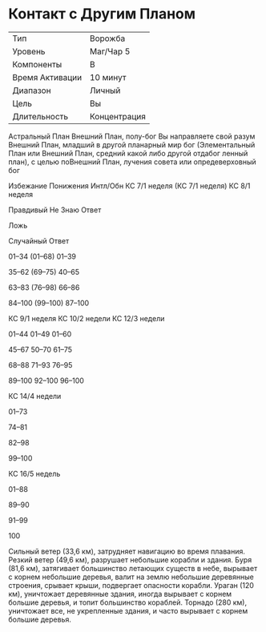 
# Контакт с Другим Планом

| | |
|---|---|
|Тип|Ворожба|
|Уровень| Маг/Чар 5|
|Компоненты| В|
|Время Активации| 10 минут|
|Диапазон| Личный|
|Цель| Вы|
|Длительность| Концентрация|

Астральный План Внешний План, полу-бог Вы направляете свой разум Внешний План, младший в другой планарный мир бог (Элементальный План или Внешний План, средний какой либо другой отдабог ленный план), с целью поВнешний План, лучения совета или опредеверховный бог

Избежание
Понижения
Интл/Обн
КС 7/1 неделя
(КС 7/1 неделя)
КС 8/1 неделя

Правдивый Не Знаю
Ответ

Ложь

Случайный
Ответ

01–34
(01–68)
01–39

35–62
(69–75)
40–65

63–83
(76–98)
66–86

84–100
(99–100)
87–100

КС 9/1 неделя
КС 10/2 недели
КС 12/3 недели

01–44
01–49
01–60

45–67
50–70
61–75

68–88
71–93
76–95

89–100
92–100
96–100

КС 14/4 недели

01–73

74–81

82–98

99–100

КС 16/5 недель

01–88

89–90

91–99

100

Сильный ветер (33,6 км), затрудняет навигацию во время плавания. Резкий ветер (49,6 км), разрушает небольшие корабли и здания. Буря (81,6 км), затягивает большинство летающих существ в небе, вырывает с корнем небольшие деревья, валит на землю небольшие деревянные строения, срывает крыши, подвергает опасности корабли. Ураган (120 км), уничтожает деревянные здания, иногда вырывает с корнем большие деревья, и топит большинство кораблей. Торнадо (280 км), уничтожает все, не укрепленные здания, и часто вырывает с корнем большие деревья.
